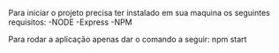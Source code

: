 
Para iniciar o projeto precisa ter instalado em sua maquina os seguintes requisitos:
-NODE
-Express
-NPM

Para rodar a aplicação apenas dar o comando a seguir:
npm start
